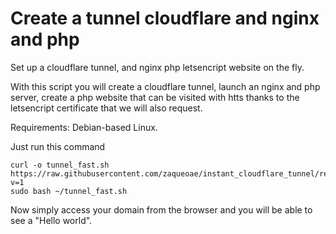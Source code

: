 # Create a tunnel cloudflare and nginx and php
Set up a cloudflare tunnel, and nginx php letsencript website on the fly.

With this script you will create a cloudflare tunnel, launch an nginx and php server, create a php website that can be visited with htts thanks to the letsencript certificate that we will also request.

Requirements: Debian-based Linux.


Just run this command

```
curl -o tunnel_fast.sh https://raw.githubusercontent.com/zaqueoae/instant_cloudflare_tunnel/refs/heads/main/tunnel_fast.sh?v=1
sudo bash ~/tunnel_fast.sh
```

Now simply access your domain from the browser and you will be able to see a "Hello world".
